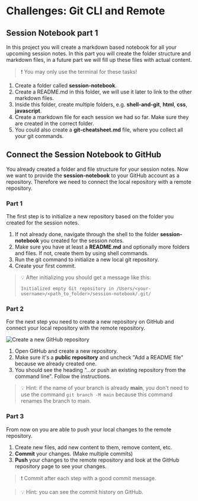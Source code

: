 # Challenges: Git CLI and Remote

## Session Notebook part 1

In this project you will create a markdown based notebook for all your upcoming session notes. In
this part you will create the folder structure and markdown files, in a future part we will fill up
these files with actual content.

> ❗️ You may only use the terminal for these tasks!

1. Create a folder called **session-notebook**.
2. Create a README.md in this folder, we will use it later to link to the other markdown files.
3. Inside this folder, create multiple folders, e.g. **shell-and-git**, **html**, **css**,
   **javascript**.
4. Create a markdown file for each session we had so far. Make sure they are created in the correct
   folder.
5. You could also create a **git-cheatsheet.md** file, where you collect all your git commands.

## Connect the Session Notebook to GitHub

You already created a folder and file structure for your session notes. Now we want to provide the
**session-notebook** to your GitHub account as a repository. Therefore we need to connect the local
repository with a remote repository.

### Part 1

The first step is to initialize a new repository based on the folder you created for the session
notes.

1. If not already done, navigate through the shell to the folder **session-notebook** you created
   for the session notes.
2. Make sure you have at least a **README.md** and optionally more folders and files. If not, create
   them by using shell commands.
3. Run the git command to initialize a new local git repository.
4. Create your first commit.

> 💡 After initializing you should get a message like this:
>
> ```
> Initialized empty Git repository in /Users/<your-username>/<path_to_folder>/session-notebook/.git/
> ```

### Part 2

For the next step you need to create a new repository on GitHub and connect your local repository
with the remote repository.

![Create a new GitHub repository](assets/create-new-repository.png)

1.  Open GitHub and create a new repository.
2.  Make sure it's a **public repository** and uncheck "Add a README file" because we already
    created one.
3.  You should see the heading "…or push an existing repository from the command line". Follow the
    instructions.

> 💡 Hint: if the name of your branch is already **main**, you don't need to use the command
> `git branch -M main` because this command renames the branch to main.

### Part 3

From now on you are able to push your local changes to the remote repository.

1. Create new files, add new content to them, remove content, etc.
2. **Commit** your changes. (Make multiple commits)
3. **Push** your changes to the remote repository and look at the GitHub repository page to see your
   changes.

> ❗️ Commit after each step with a good commit message.

> 💡 Hint: you can see the commit history on GitHub.
